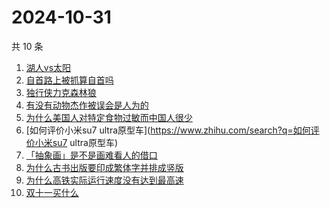 # 2024-10-31

共 10 条

<!-- BEGIN ZHIHUSEARCH -->
<!-- 最后更新时间 Thu Oct 31 2024 13:11:00 GMT+0800 (China Standard Time) -->
1. [湖人vs太阳](https://www.zhihu.com/search?q=湖人vs太阳)
1. [自首路上被抓算自首吗](https://www.zhihu.com/search?q=自首路上被抓算自首吗)
1. [独行侠力克森林狼](https://www.zhihu.com/search?q=独行侠力克森林狼)
1. [有没有动物杰作被误会是人为的](https://www.zhihu.com/search?q=有没有动物杰作被误会是人为的)
1. [为什么美国人对特定食物过敏而中国人很少](https://www.zhihu.com/search?q=为什么美国人对特定食物过敏而中国人很少)
1. [如何评价小米su7 ultra原型车](https://www.zhihu.com/search?q=如何评价小米su7 ultra原型车)
1. [「抽象画」是不是画难看人的借口](https://www.zhihu.com/search?q=「抽象画」是不是画难看人的借口)
1. [为什么古书出版要印成繁体字并排成竖版](https://www.zhihu.com/search?q=为什么古书出版要印成繁体字并排成竖版)
1. [为什么高铁实际运行速度没有达到最高速](https://www.zhihu.com/search?q=为什么高铁实际运行速度没有达到最高速)
1. [双十一买什么](https://www.zhihu.com/search?q=双十一买什么)
<!-- END ZHIHUSEARCH -->
